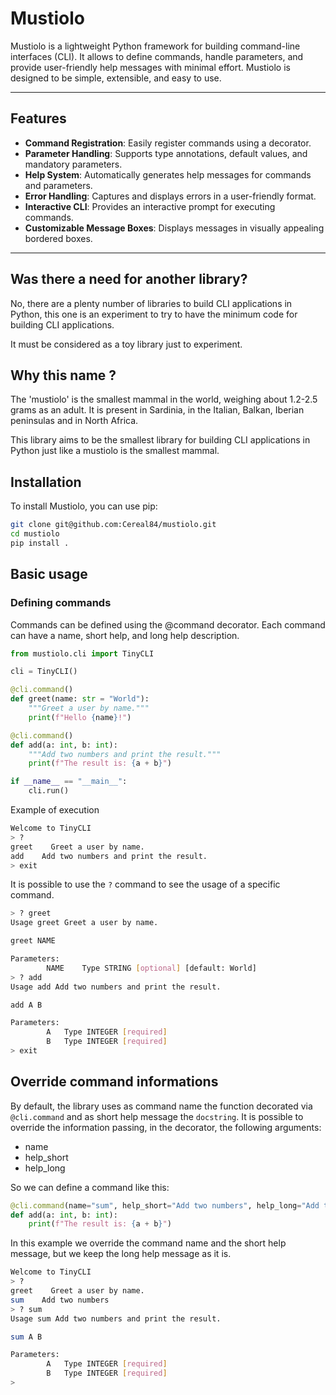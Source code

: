 # Mustiolo

Mustiolo is a lightweight Python framework for building command-line interfaces (CLI).
It allows to define commands, handle parameters, and provide user-friendly help messages with minimal effort. 
Mustiolo is designed to be simple, extensible, and easy to use.

---

## Features

- **Command Registration**: Easily register commands using a decorator.
- **Parameter Handling**: Supports type annotations, default values, and mandatory parameters.
- **Help System**: Automatically generates help messages for commands and parameters.
- **Error Handling**: Captures and displays errors in a user-friendly format.
- **Interactive CLI**: Provides an interactive prompt for executing commands.
- **Customizable Message Boxes**: Displays messages in visually appealing bordered boxes.

---

## Was there a need for another library?

No, there are a plenty number of libraries to build CLI applications in Python, this one
is an experiment to try to have the minimum code for building CLI applications.

It must be considered as a toy library just to experiment.


## Why this name ?

The 'mustiolo' is the smallest mammal in the world, weighing about 1.2-2.5 grams as an adult. 
It is present in Sardinia, in the Italian, Balkan, Iberian peninsulas and in North Africa.

This library aims to be the smallest library for building CLI applications in Python just like a mustiolo is the smallest mammal.

## Installation

To install Mustiolo, you can use pip:

```bash
git clone git@github.com:Cereal84/mustiolo.git
cd mustiolo
pip install .
```

## Basic usage

### Defining commands

Commands can be defined using the @command decorator. Each command can have a name, short help, and long help description.

```python
from mustiolo.cli import TinyCLI

cli = TinyCLI()

@cli.command()
def greet(name: str = "World"):
    """Greet a user by name."""
    print(f"Hello {name}!")

@cli.command()
def add(a: int, b: int):
    """Add two numbers and print the result."""
    print(f"The result is: {a + b}")

if __name__ == "__main__":
    cli.run()
```

Example of execution

```bash
Welcome to TinyCLI
> ?
greet    Greet a user by name.
add    Add two numbers and print the result.
> exit
```

It is possible to use the `?` command to see the usage of a specific command.

```bash
> ? greet
Usage greet Greet a user by name.

greet NAME

Parameters:
		NAME	Type STRING [optional] [default: World]
> ? add
Usage add Add two numbers and print the result.

add A B

Parameters:
		A	Type INTEGER [required]
		B	Type INTEGER [required]
> exit
```

## Override command informations

By default, the library uses as command name the function decorated via `@cli.command` and as short help message 
the `docstring`.
It is possible to override the information passing, in the decorator, the following arguments:

- name
- help_short
- help_long

So we can define a command like this:

```python
@cli.command(name="sum", help_short="Add two numbers", help_long="Add two numbers and print the result.")
def add(a: int, b: int):
    print(f"The result is: {a + b}")
```

In this example we override the command name and the short help message, but we keep the long help message as it is.

```bash
Welcome to TinyCLI
> ?
greet    Greet a user by name.
sum    Add two numbers
> ? sum
Usage sum Add two numbers and print the result.

sum A B

Parameters:
		A	Type INTEGER [required]
		B	Type INTEGER [required]
> 
```

